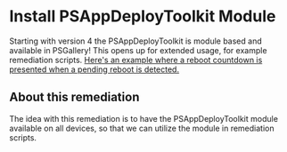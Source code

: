 # Install PSAppDeployToolkit Module
Starting with version 4 the PSAppDeployToolkit is module based and available in PSGallery!
This opens up for extended usage, for example remediation scripts. [Here's an example where a reboot countdown is presented when a pending reboot is detected.](../Invoke%20Interactive%20Reboot)

## About this remediation
The idea with this remediation is to have the PSAppDeployToolkit module available on all devices, so that we can utilize the module in remediation scripts.
